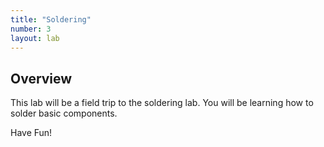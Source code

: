 ```yaml
---
title: "Soldering"
number: 3
layout: lab
---
```


<!-- There is no dynamic figures script on this page, as there are no elements. If you add elements, please go to another page and copy the notice and script at the top and bottom of the page, to keep the formatting of figures consistent. -->

## Overview


This lab will be a field trip to the soldering lab. You will be learning how to solder basic components. 

Have Fun!
